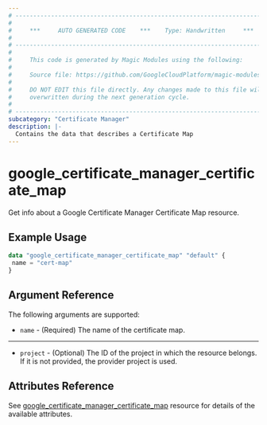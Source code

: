 ```yaml
---
# ----------------------------------------------------------------------------
#
#     ***     AUTO GENERATED CODE    ***    Type: Handwritten     ***
#
# ----------------------------------------------------------------------------
#
#     This code is generated by Magic Modules using the following:
#
#     Source file: https://github.com/GoogleCloudPlatform/magic-modules/tree/main/mmv1/third_party/terraform/website/docs/d/certificate_manager_certificate_map.html.markdown
#
#     DO NOT EDIT this file directly. Any changes made to this file will be
#     overwritten during the next generation cycle.
#
# ----------------------------------------------------------------------------
subcategory: "Certificate Manager"
description: |-
  Contains the data that describes a Certificate Map
---
```

# google_certificate_manager_certificate_map

Get info about a Google Certificate Manager Certificate Map resource.

## Example Usage

```tf
data "google_certificate_manager_certificate_map" "default" {
 name = "cert-map"
}
```

## Argument Reference

The following arguments are supported:

* `name` - (Required) The name of the certificate map.

- - -
* `project` - (Optional) The ID of the project in which the resource belongs. If it
    is not provided, the provider project is used.

## Attributes Reference

See [google_certificate_manager_certificate_map](https://registry.terraform.io/providers/hashicorp/google/latest/docs/resources/certificate_manager_certificate_map) resource for details of the available attributes.
